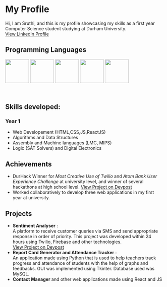 # My Profile <br>
Hi, I am Sruthi, and this is my profile showcasing my skills as a first year Computer Science student studying at Durham University. <br>
[View Linkedin Profile](https://www.linkedin.com/in/sruthi-s-885b11190/) <br>

## Programming Languages <br>
<p>
<img src="https://upload.wikimedia.org/wikipedia/commons/thumb/c/c3/Python-logo-notext.svg/1200px-Python-logo-notext.svg.png" width="75"/>
<img src="https://upload.wikimedia.org/wikipedia/commons/thumb/9/99/Unofficial_JavaScript_logo_2.svg/2048px-Unofficial_JavaScript_logo_2.svg.png" width="75"/>
<img src="https://cdn.freebiesupply.com/logos/large/2x/react-1-logo-png-transparent.png" width="75"/>
<img src="https://upload.wikimedia.org/wikipedia/commons/thumb/6/61/HTML5_logo_and_wordmark.svg/1200px-HTML5_logo_and_wordmark.svg.png" width="75"/>
<img src="https://cdn-icons-png.flaticon.com/512/919/919826.png" width="75"/>   
</p>
<br>

## Skills developed: <br>
### Year 1 <br>
* Web Developement (HTML,CSS,JS,ReactJS) 
* Algorithms and Data Structures 
* Assembly and Machine languages (LMC, MIPS)
* Logic (SAT Solvers) and Digital Electronics <br>

## Achievements <br>
* DurHack Winner for *Most Creative Use of Twilio* and *Atom Bank User Experience Challenge* at university level, and winner of several hackathons at high school level. [View Project on Devpost](https://devpost.com/software/sentiment-analyser-w1qlmy)
*  Worked collaboratively to develop three web applications in my first year at university. 

## Projects <br>
* **Sentiment Analyser** : <br> A platform to receive customer queries via SMS and send appropriate response in order of priority. This project was developed within 24 hours using Twilio, Firebase and other technologies. <br>
[View Project on Devpost](https://devpost.com/software/sentiment-analyser-w1qlmy)
* **Report Card Generator and Attendance Tracker** : <br>
An application made using Python that is used to help teachers track progress and attendance of students with the help of graphs and feedbacks. GUI was implemented using Tkinter. Database used was MySQL. 
* **Contact Manager** and other web applications made using React and JS <br>
